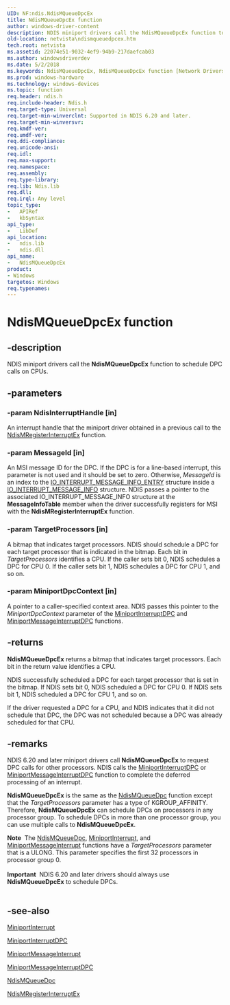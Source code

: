 ```yaml
---
UID: NF:ndis.NdisMQueueDpcEx
title: NdisMQueueDpcEx function
author: windows-driver-content
description: NDIS miniport drivers call the NdisMQueueDpcEx function to schedule DPC calls on CPUs.
old-location: netvista\ndismqueuedpcex.htm
tech.root: netvista
ms.assetid: 22074e51-9032-4ef9-94b9-217daefcab03
ms.author: windowsdriverdev
ms.date: 5/2/2018
ms.keywords: NdisMQueueDpcEx, NdisMQueueDpcEx function [Network Drivers Starting with Windows Vista], ndis/NdisMQueueDpcEx, ndis_processor_group_ref_4a9c7d7e-69dd-4452-8e38-5234afb95f01.xml, netvista.ndismqueuedpcex
ms.prod: windows-hardware
ms.technology: windows-devices
ms.topic: function
req.header: ndis.h
req.include-header: Ndis.h
req.target-type: Universal
req.target-min-winverclnt: Supported in NDIS 6.20 and later.
req.target-min-winversvr: 
req.kmdf-ver: 
req.umdf-ver: 
req.ddi-compliance: 
req.unicode-ansi: 
req.idl: 
req.max-support: 
req.namespace: 
req.assembly: 
req.type-library: 
req.lib: Ndis.lib
req.dll: 
req.irql: Any level
topic_type:
-	APIRef
-	kbSyntax
api_type:
-	LibDef
api_location:
-	ndis.lib
-	ndis.dll
api_name:
-	NdisMQueueDpcEx
product:
- Windows
targetos: Windows
req.typenames: 
---
```


# NdisMQueueDpcEx function


## -description


NDIS miniport drivers call the 
  <b>NdisMQueueDpcEx</b> function to schedule DPC calls on CPUs.


## -parameters




### -param NdisInterruptHandle [in]

An interrupt handle that the miniport driver obtained in a previous call to the 
     <a href="https://msdn.microsoft.com/db0b3d51-5bbb-45fb-8c45-dda8c2212b5f">
     NdisMRegisterInterruptEx</a> function.


### -param MessageId [in]

An MSI message ID for the DPC. If the DPC is for a line-based interrupt, this parameter is not
     used and it should be set to zero. Otherwise, 
     <i>MessageId</i> is an index to the 
     <a href="https://msdn.microsoft.com/e5007381-2436-4eb6-85cd-7145361ab793">
     IO_INTERRUPT_MESSAGE_INFO_ENTRY</a> structure inside a 
     <a href="https://msdn.microsoft.com/d740d55e-6549-494d-9b2a-39d5c2e670d3">
     IO_INTERRUPT_MESSAGE_INFO</a> structure. NDIS passes a pointer to the associated
     IO_INTERRUPT_MESSAGE_INFO structure at the 
     <b>MessageInfoTable</b> member when the driver successfully registers for MSI with the 
     <b>NdisMRegisterInterruptEx</b> function.


### -param TargetProcessors [in]

A bitmap that indicates target processors. NDIS should schedule a DPC for each target processor
     that is indicated in the bitmap. Each bit in 
     <i>TargetProcessors</i> identifies a CPU. If the caller sets bit 0, NDIS schedules a DPC for CPU 0. If the caller sets bit 1, NDIS
     schedules a DPC for CPU 1, and so on.


### -param MiniportDpcContext [in]

A pointer to a caller-specified context area. NDIS passes this pointer to the 
     <i>MiniportDpcContext</i> parameter of the 
     <a href="https://msdn.microsoft.com/345715fb-878c-44d8-bf78-f3add10dd02b">MiniportInterruptDPC</a> and 
     <a href="https://msdn.microsoft.com/c1eca20b-eda1-442c-8644-798fa864d5d7">
     MiniportMessageInterruptDPC</a> functions.


## -returns



<b>NdisMQueueDpcEx</b> returns a bitmap that indicates target processors. Each bit in the return value
      identifies a CPU.

NDIS successfully scheduled a DPC for each target processor that is set in the bitmap. If NDIS sets
      bit 0, NDIS scheduled a DPC for CPU 0. If NDIS sets bit 1, NDIS scheduled a DPC for CPU 1, and so
      on.

If the driver requested a DPC for a CPU, and NDIS indicates that it did not schedule that DPC, the
      DPC was not scheduled because a DPC was already scheduled for that CPU.




## -remarks



NDIS 6.20 and later miniport drivers call 
    <b>NdisMQueueDpcEx</b> to request DPC calls for other processors. NDIS calls the 
    <a href="https://msdn.microsoft.com/345715fb-878c-44d8-bf78-f3add10dd02b">MiniportInterruptDPC</a> or 
    <a href="https://msdn.microsoft.com/c1eca20b-eda1-442c-8644-798fa864d5d7">
    MiniportMessageInterruptDPC</a> function to complete the deferred processing of an interrupt.

<b>NdisMQueueDpcEx</b> is the same as the 
    <a href="https://msdn.microsoft.com/library/windows/hardware/ff563637">NdisMQueueDpc</a> function except that the 
    <i>TargetProcessors</i> parameter has a type of KGROUP_AFFINITY. Therefore, 
    <b>NdisMQueueDpcEx</b> can schedule DPCs on processors in any processor group. To schedule DPCs in more
    than one processor group, you can use multiple calls to 
    <b>NdisMQueueDpcEx</b>.

<div class="alert"><b>Note</b>  The 
    <a href="https://msdn.microsoft.com/library/windows/hardware/ff563637">NdisMQueueDpc</a>, 
    <a href="https://msdn.microsoft.com/810503b9-75cd-4b38-ab1f-de240968ded6">MiniportInterrupt</a>, and 
    <a href="https://msdn.microsoft.com/ec2e6f49-dc40-48e8-96dc-c9440a6662a3">
    MiniportMessageInterrupt</a> functions have a 
    <i>TargetProcessors</i> parameter that is a ULONG. This parameter specifies the first 32 processors in
    processor group 0.</div>
<div> </div>
<div class="alert"><b>Important</b>  NDIS 6.20 and later drivers should always use 
    <b>NdisMQueueDpcEx</b> to schedule DPCs.</div>
<div> </div>



## -see-also




<a href="https://msdn.microsoft.com/810503b9-75cd-4b38-ab1f-de240968ded6">MiniportInterrupt</a>



<a href="https://msdn.microsoft.com/345715fb-878c-44d8-bf78-f3add10dd02b">MiniportInterruptDPC</a>



<a href="https://msdn.microsoft.com/ec2e6f49-dc40-48e8-96dc-c9440a6662a3">MiniportMessageInterrupt</a>



<a href="https://msdn.microsoft.com/c1eca20b-eda1-442c-8644-798fa864d5d7">MiniportMessageInterruptDPC</a>



<a href="https://msdn.microsoft.com/library/windows/hardware/ff563637">NdisMQueueDpc</a>



<a href="https://msdn.microsoft.com/library/windows/hardware/ff563649">NdisMRegisterInterruptEx</a>
 

 

